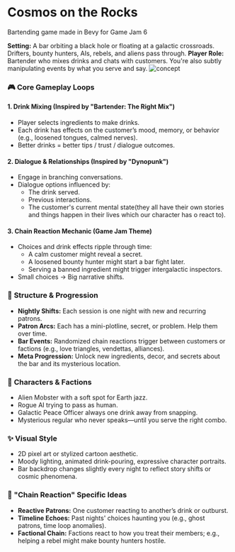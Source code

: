 # Cosmos on the Rocks
Bartending game made in Bevy for Game Jam 6

**Setting:** A bar orbiting a black hole or floating at a galactic crossroads. Drifters, bounty hunters, AIs, rebels, and aliens pass through.
**Player Role:** Bartender who mixes drinks and chats with customers. You're also subtly manipulating events by what you serve and say.
![concept](https://github.com/user-attachments/assets/a4f64b77-9ba6-4ccb-82e1-49a68d5debe3)

### 🎮 **Core Gameplay Loops**

#### 1. **Drink Mixing (Inspired by "Bartender: The Right Mix")**

- Player selects ingredients to make drinks.
- Each drink has effects on the customer’s mood, memory, or behavior (e.g., loosened tongues, calmed nerves).
- Better drinks = better tips / trust / dialogue outcomes.

#### 2. **Dialogue & Relationships (Inspired by "Dynopunk")**

- Engage in branching conversations.
- Dialogue options influenced by:
    - The drink served.
    - Previous interactions.
    - The customer's current mental state(they all have their own stories and things happen in their lives which our character has o react to).

#### 3. **Chain Reaction Mechanic (Game Jam Theme)**

- Choices and drink effects ripple through time:
    - A calm customer might reveal a secret.
    - A loosened bounty hunter might start a bar fight later.
    - Serving a banned ingredient might trigger intergalactic inspectors.
- Small choices → Big narrative shifts.

### 🧩 **Structure & Progression**

- **Nightly Shifts:** Each session is one night with new and recurring patrons.
- **Patron Arcs:** Each has a mini-plotline, secret, or problem. Help them over time.
- **Bar Events:** Randomized chain reactions trigger between customers or factions (e.g., love triangles, vendettas, alliances).
- **Meta Progression:** Unlock new ingredients, decor, and secrets about the bar and its mysterious location.

### 🌌 **Characters & Factions**

- Alien Mobster with a soft spot for Earth jazz.
- Rogue AI trying to pass as human.
- Galactic Peace Officer always one drink away from snapping.
- Mysterious regular who never speaks—until you serve the right combo.

### ✨ **Visual Style**

- 2D pixel art or stylized cartoon aesthetic.
- Moody lighting, animated drink-pouring, expressive character portraits.
- Bar backdrop changes slightly every night to reflect story shifts or cosmic phenomena.

### 🔗 **"Chain Reaction" Specific Ideas**

- **Reactive Patrons:** One customer reacting to another’s drink or outburst.
- **Timeline Echoes:** Past nights' choices haunting you (e.g., ghost patrons, time loop anomalies).
- **Factional Chain:** Factions react to how you treat their members; e.g., helping a rebel might make bounty hunters hostile.

